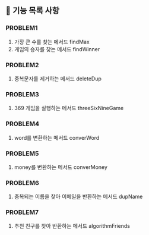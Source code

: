 ## 🚀 기능 목록 사항

### PROBLEM1
1. 가장 큰 수를 찾는 메서드 findMax
2. 게임의 승자를 찾는 메서드 findWinner

### PROBLEM2
1. 중복문자를 제거하는 메서드 deleteDup

### PROBLEM3
1. 369 게임을 실행하는 메서드 threeSixNineGame

### PROBLEM4
1. word를 변환하는 메서드 converWord

### PROBLEM5
1. money를 변환하는 메서드 converMoney

### PROBLEM6
1. 중복되는 이름을 찾아 이메일을 반환하는 메서드 dupName

### PROBLEM7
1. 추천 친구를 찾아 반환하는 메서드 algorithmFriends